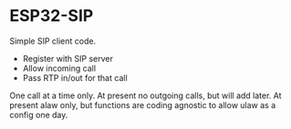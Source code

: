 # ESP32-SIP

Simple SIP client code.

* Register with SIP server
* Allow incoming call
* Pass RTP in/out for that call

One call at a time only. At present no outgoing calls, but will add later. At present alaw only, but functions are coding agnostic to allow ulaw as a config one day.

